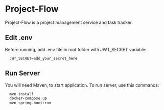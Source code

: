 
# Project-Flow

Project-Flow is a project management service and task tracker.

## Edit .env

Before running, add .env file in root folder with JWT_SECRET variable:

```
  JWT_SECRET=add_your_secret_here
```
## Run Server

You will need Maven, to start application.
To run server, use this commands:

```bash
  mvn install
  docker-compose up
  mvn spring-boot:run
```
